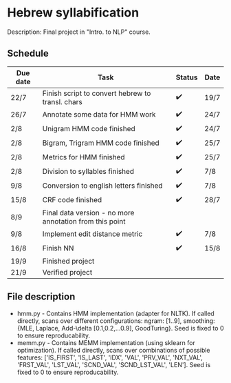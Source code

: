 # Hebrew syllabification
Description: Final project in "Intro. to NLP" course.

## Schedule
<!--- :heavy_check_mark: --->
| Due date | Task | Status | Date | 
| --- | --- | ---| ---|
| 22/7 | Finish script to convert hebrew to transl. chars | :heavy_check_mark: | 19/7 |
| 26/7 | Annotate some data for HMM work |:heavy_check_mark:| 24/7 |
| 2/8 | Unigram HMM code finished |:heavy_check_mark:| 24/7 |
| 2/8 | Bigram, Trigram HMM code finished |:heavy_check_mark:| 25/7 |
| 2/8 | Metrics for HMM finished |:heavy_check_mark:| 25/7 |
| 2/8 | Division to syllables finished |:heavy_check_mark:|7/8|
| 9/8 | Conversion to english letters finished |:heavy_check_mark:|7/8|
| 15/8 | CRF code finished |:heavy_check_mark:| 28/7 |
| 8/9 | Final data version - no more annotation from this point |||
| 9/8 | Implement edit distance metric |:heavy_check_mark:|7/8|
| 16/8 | Finish NN |:heavy_check_mark:|15/8|
| 19/9 | Finished project |||
| 21/9 | Verified project |||

## File description
 - hmm.py - Contains HMM implementation (adapter for NLTK). If called directly, scans over different configurations:
 ngram: [1..9], smoothing:{MLE, Laplace, Add-\delta [0.1,0.2,...0.9], GoodTuring}. Seed is fixed to 0 to ensure 
 reproducability.
 - memm.py - Contains MEMM implementation (using sklearn for optimization). If called directly,
 scans over combinations of possible features: ['IS_FIRST', 'IS_LAST', 'IDX', 'VAL', 'PRV_VAL', 'NXT_VAL', 'FRST_VAL', 'LST_VAL', 'SCND_VAL', 'SCND_LST_VAL', 'LEN'].
 Seed is fixed to 0 to ensure reproducability. 
